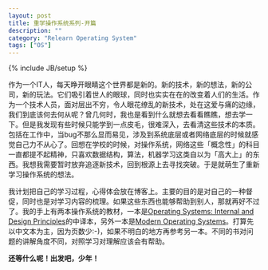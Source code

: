```yaml
---
layout: post
title: 重学操作系统系列-开篇
description: ""
category: "Relearn Operating System"
tags: ["OS"]
---
```

{% include JB/setup %}

作为一个IT人，每天睁开眼睛这个世界都是新的。新的技术，新的想法，新的公司，新的玩法。它们吸引着世人的眼球，同时也实实在在的改变着人们的生活。作为一个技术人员，面对层出不穷，令人眼花缭乱的新技术，处在这爱与痛的边缘，我们到底该何去何从呢？曾几何时，我也是看到什么就想去看看瞧瞧，想去学一下。但是我发现有些时候只能学到一点皮毛，很难深入，去看清这些技术的本质。包括在工作中，当bug不那么显而易见，涉及到系统底层或者网络底层的时候就感觉自己力不从心了。回想在学校的时候，对操作系统，网络这些「概念性」的科目一直都提不起精神，只喜欢数据结构，算法，机器学习这类自以为「高大上」的东西。我想我需要暂时放弃追逐新技术，回到根源上去寻找突破。于是就萌生了重新学习操作系统的想法。

我计划把自己的学习过程，心得体会放在博客上。主要的目的是对自己的一种督促，同时也是对学习内容的梳理。如果这些东西也能够帮助到别人，那就再好不过了。我的手上有两本操作系统的教材，一本是[Operating Systems: Internal and Design Principles](http://book.douban.com/subject/5064311/)的中译本，另外一本是[Modern Operating Systems](http://book.douban.com/subject/3017583/)。打算先以中文本为主，因为页数少:-)，如果不明白的地方再参考另一本。不同的书对问题的讲解角度不同，对照学习对理解应该会有帮助。

**还等什么呢！出发吧，少年！**